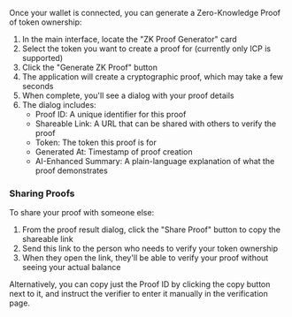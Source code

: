 Once your wallet is connected, you can generate a Zero-Knowledge Proof of token ownership:

1. In the main interface, locate the "ZK Proof Generator" card
2. Select the token you want to create a proof for (currently only ICP is supported)
3. Click the "Generate ZK Proof" button
4. The application will create a cryptographic proof, which may take a few seconds
5. When complete, you'll see a dialog with your proof details
6. The dialog includes:
   - Proof ID: A unique identifier for this proof
   - Shareable Link: A URL that can be shared with others to verify the proof
   - Token: The token this proof is for
   - Generated At: Timestamp of proof creation
   - AI-Enhanced Summary: A plain-language explanation of what the proof demonstrates

### Sharing Proofs

To share your proof with someone else:

1. From the proof result dialog, click the "Share Proof" button to copy the shareable link
2. Send this link to the person who needs to verify your token ownership
3. When they open the link, they'll be able to verify your proof without seeing your actual balance

Alternatively, you can copy just the Proof ID by clicking the copy button next to it, and instruct the verifier to enter it manually in the verification page.